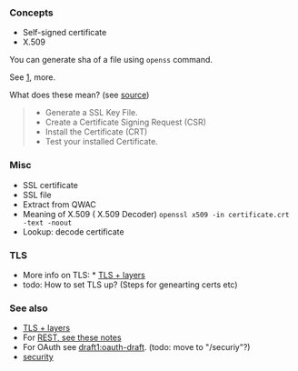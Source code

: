 ### Concepts
* Self-signed certificate   
* X.509


You can generate sha of a file using `openss` command.

See [1](https://itigloo.com/security/generate-an-openssl-certificate-request-with-sha-256-signature/), more.

What does these mean? (see [source](https://itigloo.com/security/generate-an-openssl-certificate-request-with-sha-256-signature/))

>    * Generate a SSL Key File.
>    * Create a Certificate Signing Request (CSR)
>    * Install the Certificate (CRT)
>    * Test your installed Certificate.


### Misc
* SSL certificate
*    SSL file
* Extract from QWAC
* Meaning of X.509 ( X.509 Decoder)
  `openssl x509 -in certificate.crt -text -noout`
* Lookup: decode certificate

### TLS
* More info on TLS: * [TLS + layers](https://github.com/sohale/cs-glossaries/blob/master/made-simple/tls-1.md)
* todo: How to set TLS up? (Steps for genearting certs etc)

### See also
* [TLS + layers](https://github.com/sohale/cs-glossaries/blob/master/made-simple/tls-1.md)
* For [REST, see these notes](https://github.com/sohale/cs-glossaries/blob/master/api-rest-http/restful.md)
* For OAuth see [draft1:oauth-draft](https://github.com/sohale/cs-glossaries/blob/master/docs/oauth-sec-draft.md). (todo: move to "/securiy"?)
* [security](https://github.com/sohale/cs-glossaries/blob/master/security/security.md)

